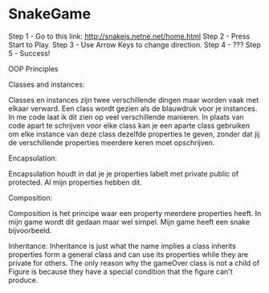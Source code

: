 # SnakeGame

Step 1 - Go to this link: http://snakejs.netne.net/home.html
Step 2 - Press Start to Play. 
Step 3 - Use Arrow Keys to change direction. 
Step 4 - ???
Step 5 - Success!

OOP Principles

Classes and instances:

Classes en instances zijn twee verschillende dingen maar worden vaak met elkaar verward. Een class wordt gezien als de blauwdruk voor je instances. In me code laat ik dit zien op veel verschillende manieren. In plaats van code apart te schrijven voor elke class kan je een aparte class gebruiken om elke instance van deze class dezelfde properties te geven, zonder dat jij de verschillende properties meerdere keren moet opschrijven. 

Encapsulation:

Encapsulation houdt in dat je je properties labelt met private public of protected. Al mijn properties hebben dit. 


Composition:

Composition is het principe waar een property meerdere properties heeft. In mijn game wordt dit gedaan maar wel simpel. Mijn game heeft een snake bijvoorbeeld. 


Inheritance:
Inheritance is just what the name implies a class inherits properties form a general class and can use its properties while they are private for others. The only reason why the gameOver class is not a child of Figure is because they have a special condition that the figure can't produce.
